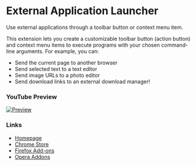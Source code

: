 # External Application Launcher
Use external applications through a toolbar button or context menu item.

This extension lets you create a customizable toolbar button (action button) and context menu items to execute programs with your chosen command-line arguments. For example, you can:

- Send the current page to another browser
- Send selected text to a text editor
- Send image URLs to a photo editor
- Send download links to an external download manager!

### YouTube Preview
[![Preview](https://img.youtube.com/vi/sTOHWbX7dKU/0.jpg)](https://www.youtube.com/watch?v=sTOHWbX7dKU)

### Links
  * [Homepage](https://webextension.org/listing/external-application-button.html)
  * [Chrome Store](https://chrome.google.com/webstore/detail/external-application-butt/bifmfjgpgndemajpeeoiopbeilbaifdo)
  * [Firefox Add-ons](https://addons.mozilla.org/addon/external-application/)
  * [Opera Addons](https://addons.opera.com/en/extensions/details/external-application-button/)
